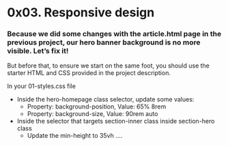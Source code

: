 # 0x03. Responsive design

### Because we did some changes with the article.html page in the previous project, our hero banner background is no more visible. Let’s fix it!

But before that, to ensure we start on the same foot, you should use the starter HTML and CSS provided in the project description.

In your 01-styles.css file

  *  Inside the hero-homepage class selector, update some values:
      -  Property: background-position, Value: 65% 8rem
      -  Property: background-size, Value: 90rem auto
  *  Inside the selector that targets section-inner class inside section-hero class
      -  Update the min-height to 35vh
....
